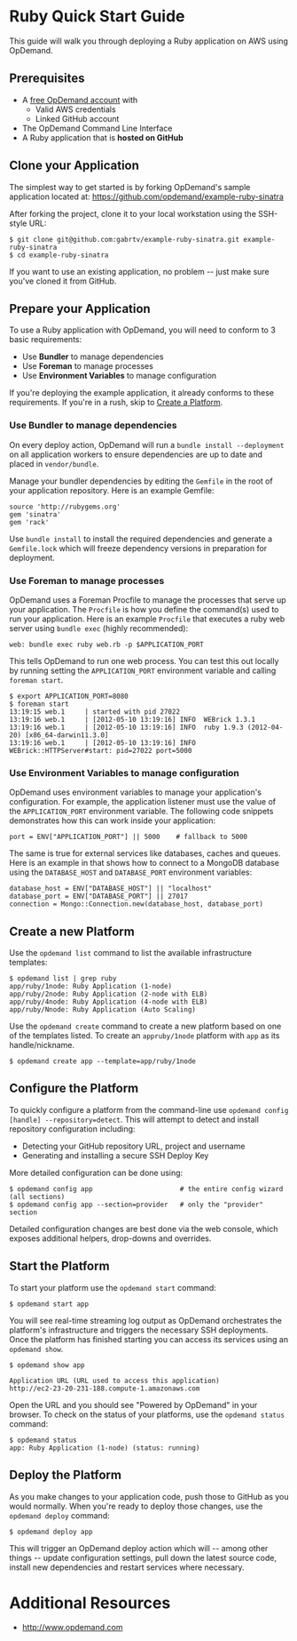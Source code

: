 Ruby Quick Start Guide
======================

This guide will walk you through deploying a Ruby application on AWS using OpDemand.

Prerequisites
--------------
* A [free OpDemand account](https://app.opdemand.com/signup) with
  * Valid AWS credentials
  * Linked GitHub account
* The OpDemand Command Line Interface
* A Ruby application that is **hosted on GitHub**

Clone your Application
----------------------
The simplest way to get started is by forking OpDemand's sample application located at:
<https://github.com/opdemand/example-ruby-sinatra>

After forking the project, clone it to your local workstation using the SSH-style URL:

    $ git clone git@github.com:gabrtv/example-ruby-sinatra.git example-ruby-sinatra
    $ cd example-ruby-sinatra

If you want to use an existing application, no problem -- just make sure you've cloned it from GitHub.

Prepare your Application
------------------------
To use a Ruby application with OpDemand, you will need to conform to 3 basic requirements:

 * Use **Bundler** to manage dependencies
 * Use **Foreman** to manage processes
 * Use **Environment Variables** to manage configuration

If you're deploying the example application, it already conforms to these requirements.  If you're in a rush, skip to [Create a Platform](#create-a-new-platform).

### Use Bundler to manage dependencies

On every deploy action, OpDemand will run a `bundle install --deployment` on all application workers to ensure dependencies are up to date and placed in `vendor/bundle`.

Manage your bundler dependencies by editing the `Gemfile` in the root of your application repository.  Here is an example Gemfile:

    source 'http://rubygems.org'
    gem 'sinatra'
    gem 'rack'

Use `bundle install` to install the required dependencies and generate a `Gemfile.lock` which will freeze dependency versions in preparation for deployment.

### Use Foreman to manage processes

OpDemand uses a Foreman Procfile to manage the processes that serve up your application.  The `Procfile` is how you define the command(s) used to run your application.  Here is an example `Procfile` that executes a ruby web server using `bundle exec` (highly recommended):

	web: bundle exec ruby web.rb -p $APPLICATION_PORT

This tells OpDemand to run one web process.  You can test this out locally by running setting the `APPLICATION_PORT` environment variable and calling `foreman start`.

    $ export APPLICATION_PORT=8080
	$ foreman start
    13:19:15 web.1     | started with pid 27022
    13:19:16 web.1     | [2012-05-10 13:19:16] INFO  WEBrick 1.3.1
    13:19:16 web.1     | [2012-05-10 13:19:16] INFO  ruby 1.9.3 (2012-04-20) [x86_64-darwin11.3.0]
    13:19:16 web.1     | [2012-05-10 13:19:16] INFO  WEBrick::HTTPServer#start: pid=27022 port=5000
    
### Use Environment Variables to manage configuration

OpDemand uses environment variables to manage your application's configuration.  For example, the application listener must use the value of the `APPLICATION_PORT` environment variable.  The following code snippets demonstrates how this can work inside your application:

	port = ENV["APPLICATION_PORT"] || 5000    # fallback to 5000

The same is true for external services like databases, caches and queues.  Here is an example in that shows how to connect to a MongoDB database using the `DATABASE_HOST` and `DATABASE_PORT` environment variables:
    
    database_host = ENV["DATABASE_HOST"] || "localhost"
    database_port = ENV["DATABASE_PORT"] || 27017
    connection = Mongo::Connection.new(database_host, database_port)

Create a new Platform
---------------------
Use the `opdemand list` command to list the available infrastructure templates:

	$ opdemand list | grep ruby
    app/ruby/1node: Ruby Application (1-node)
    app/ruby/2node: Ruby Application (2-node with ELB)
    app/ruby/4node: Ruby Application (4-node with ELB)
    app/ruby/Nnode: Ruby Application (Auto Scaling)

Use the `opdemand create` command to create a new platform based on one of the templates listed.  To create an `appruby/1node` platform with `app` as its handle/nickname.

	$ opdemand create app --template=app/ruby/1node

Configure the Platform
----------------------
To quickly configure a platform from the command-line use `opdemand config [handle] --repository=detect`.  This will attempt to detect and install repository configuration including:

* Detecting your GitHub repository URL, project and username
* Generating and installing a secure SSH Deploy Key

More detailed configuration can be done using:

	$ opdemand config app					   # the entire config wizard (all sections)
	$ opdemand config app --section=provider   # only the "provider" section

Detailed configuration changes are best done via the web console, which exposes additional helpers, drop-downs and overrides.

Start the Platform
------------------
To start your platform use the `opdemand start` command:

	$ opdemand start app
	
You will see real-time streaming log output as OpDemand orchestrates the platform's infrastructure and triggers the necessary SSH deployments.  Once the platform has finished starting you can access its services using an `opdemand show`.

    $ opdemand show app

	Application URL (URL used to access this application)
	http://ec2-23-20-231-188.compute-1.amazonaws.com

Open the URL and you should see "Powered by OpDemand" in your browser.  To check on the status of your platforms, use the `opdemand status` command:

	$ opdemand status
	app: Ruby Application (1-node) (status: running)

Deploy the Platform
----------------------
As you make changes to your application code, push those to GitHub as you would normally.  When you're ready to deploy those changes, use the `opdemand deploy` command:

	$ opdemand deploy app

This will trigger an OpDemand deploy action which will -- among other things -- update configuration settings, pull down the latest source code, install new dependencies and restart services where necessary.


Additional Resources
====================
* <http://www.opdemand.com>

